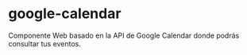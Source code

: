 # google-calendar
Componente Web basado en la API de Google Calendar donde podrás consultar tus eventos.

